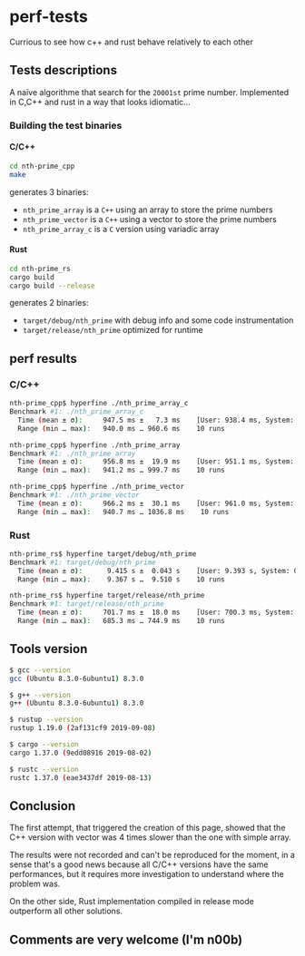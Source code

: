 # perf-tests

Currious to see how c++ and rust behave relatively to each other

## Tests descriptions

A naïve algorithme that search for the `20001st` prime number.
Implemented in C,C++ and rust in a way that looks idiomatic…

### Building the test binaries

#### C/C++

```bash
cd nth-prime_cpp
make
```

generates 3 binaries:

- `nth_prime_array` is a `C++` using an array to store the prime numbers
- `nth_prime_vector` is a `C++` using a vector to store the prime numbers
- `nth_prime_array_c` is a `C` version using variadic array

#### Rust

```bash
cd nth-prime_rs
cargo build
cargo build --release
```

generates 2 binaries:

- `target/debug/nth_prime` with debug info and some code instrumentation
- `target/release/nth_prime` optimized for runtime

## perf results

### C/C++

```bash
nth-prime_cpp$ hyperfine ./nth_prime_array_c
Benchmark #1: ./nth_prime_array_c
  Time (mean ± σ):     947.5 ms ±   7.3 ms    [User: 938.4 ms, System: 7.5 ms]
  Range (min … max):   940.0 ms … 960.6 ms    10 runs

nth-prime_cpp$ hyperfine ./nth_prime_array
Benchmark #1: ./nth_prime_array
  Time (mean ± σ):     956.8 ms ±  19.9 ms    [User: 951.1 ms, System: 5.8 ms]
  Range (min … max):   941.2 ms … 999.7 ms    10 runs

nth-prime_cpp$ hyperfine ./nth_prime_vector
Benchmark #1: ./nth_prime_vector
  Time (mean ± σ):     966.2 ms ±  30.1 ms    [User: 961.0 ms, System: 5.3 ms]
  Range (min … max):   940.7 ms … 1036.8 ms    10 runs
```

### Rust

```bash
nth-prime_rs$ hyperfine target/debug/nth_prime
Benchmark #1: target/debug/nth_prime
  Time (mean ± σ):      9.415 s ±  0.043 s    [User: 9.393 s, System: 0.013 s]
  Range (min … max):    9.367 s …  9.510 s    10 runs

nth-prime_rs$ hyperfine target/release/nth_prime
Benchmark #1: target/release/nth_prime
  Time (mean ± σ):     701.7 ms ±  18.0 ms    [User: 700.3 ms, System: 0.7 ms]
  Range (min … max):   685.3 ms … 744.9 ms    10 runs
```

## Tools version

```bash
$ gcc --version
gcc (Ubuntu 8.3.0-6ubuntu1) 8.3.0

$ g++ --version
g++ (Ubuntu 8.3.0-6ubuntu1) 8.3.0

$ rustup --version
rustup 1.19.0 (2af131cf9 2019-09-08)

$ cargo --version
cargo 1.37.0 (9edd08916 2019-08-02)

$ rustc --version
rustc 1.37.0 (eae3437df 2019-08-13)
```

## Conclusion

The first attempt, that triggered the creation of this page, showed that the C++ version with vector was 4 times slower than the one with simple array.

The results were not recorded and can't be reproduced for the moment, in a sense that's a good news because all C/C++ versions have the same performances, but it requires more investigation to understand where the problem was.

On the other side, Rust implementation compiled in release mode outperform all other solutions.

## Comments are very welcome (I'm n00b)
